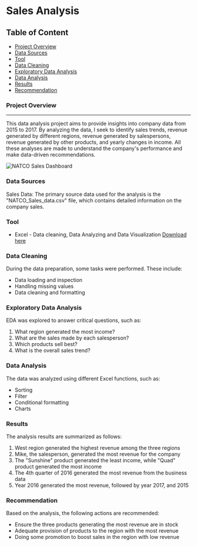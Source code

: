 # Sales Analysis

## Table of Content

- [Project Overview](#project-overview)
- [Data Sources](#data-sources)
- [Tool](#tool)
- [Data Cleaning](#data-cleaning)
- [Exploratory Data Analysis](#exploratory-data-analysis)
- [Data Analysis](#data-analysis)
- [Results](#results)
- [Recommendation](#recommendation)


### Project Overview

---

This data analysis project aims to provide insights into company data from 2015 to 2017. By analyzing the data, I seek to identify sales trends, revenue generated by different regions, revenue generated by salespersons, revenue generated by other products, and yearly changes in income. All these analyses are made to understand the company's performance and make data-driven recommendations.

![NATCO Sales Dashboard](https://github.com/QuadDataAnalyst/ExcelProject/assets/123872178/15d559f3-fdbe-4159-b5c7-0c733f261c14)


### Data Sources 

Sales Data: The primary source data used for the analysis is the "NATCO_Sales_data.csv" file, which contains detailed information on the company sales.

### Tool

- Excel - Data cleaning, Data Analyzing and Data Visualization [Download here](https://microsoft.com)

### Data Cleaning 

During the data preparation, some tasks were performed. These include:
- Data loading and inspection
- Handling missing values
- Data cleaning and formatting

### Exploratory Data Analysis

EDA was explored to answer critical questions, such as:

1. What region generated the most income?
2. What are the sales made by each salesperson?
3. Which products sell best?
4. What is the overall sales trend?

### Data Analysis

The data was analyzed using different Excel functions, such as: 
- Sorting
- Filter
- Conditional formatting
- Charts

### Results 

The analysis results are summarized as follows:
1. West region generated the highest revenue among the three regions
2. Mike, the salesperson, generated the most revenue for the company
3. The "Sunshine" product generated the least income, while "Quad" product generated the most income
4. The 4th quarter of 2016 generated the most revenue from the business data
5. Year 2016 generated the most revenue, followed by year 2017, and 2015

### Recommendation

Based on the analysis, the following actions are recommended:
- Ensure the three products generating the most revenue are in stock 
- Adequate provision of products to the region with the most revenue
- Doing some promotion to boost sales in the region with low revenue



